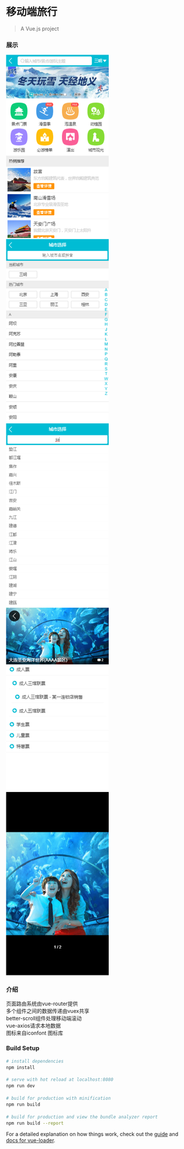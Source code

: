 # 移动端旅行

> A Vue.js project

### 展示

![](https://github.com/bboyAyao/vue-qunar-travel/blob/master/images/q1.png)
![](https://github.com/bboyAyao/vue-qunar-travel/blob/master/images/q2.png)
![](https://github.com/bboyAyao/vue-qunar-travel/blob/master/images/q3.png)
![](https://github.com/bboyAyao/vue-qunar-travel/blob/master/images/q4.png)
![](https://github.com/bboyAyao/vue-qunar-travel/blob/master/images/q5.png)

### 介绍

页面路由系统由vue-router提供  
多个组件之间的数据传递由vuex共享   
better-scroll组件处理移动端滚动    
vue-axios请求本地数据  
图标来自iconfont 图标库

### Build Setup

``` bash
# install dependencies
npm install

# serve with hot reload at localhost:8080
npm run dev

# build for production with minification
npm run build

# build for production and view the bundle analyzer report
npm run build --report
```

For a detailed explanation on how things work, check out the [guide](http://vuejs-templates.github.io/webpack/) and [docs for vue-loader](http://vuejs.github.io/vue-loader).
